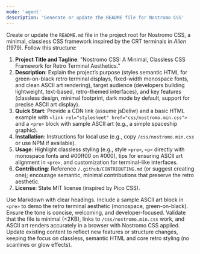 ```yaml
---
mode: 'agent'
description: 'Generate or update the README file for Nostromo CSS'
---
```

Create or update the `README.md` file in the project root for Nostromo CSS, a minimal, classless CSS framework inspired by the CRT terminals in *Alien* (1979). Follow this structure:

1. **Project Title and Tagline**: "Nostromo CSS: A Minimal, Classless CSS Framework for Retro Terminal Aesthetics."
2. **Description**: Explain the project’s purpose (styles semantic HTML for green-on-black retro terminal displays, fixed-width monospace fonts, and clean ASCII art rendering), target audience (developers building lightweight, text-based, retro-themed interfaces), and key features (classless design, minimal footprint, dark mode by default, support for precise ASCII art display).
3. **Quick Start**: Provide a CDN link (assume jsDelivr) and a basic HTML example with `<link rel="stylesheet" href="css/nostromo.min.css">` and a `<pre>` block with sample ASCII art (e.g., a simple spaceship graphic).
4. **Installation**: Instructions for local use (e.g., copy `/css/nostromo.min.css` or use NPM if available).
5. **Usage**: Highlight classless styling (e.g., style `<pre>`, `<p>` directly with monospace fonts and #00ff00 on #000), tips for ensuring ASCII art alignment in `<pre>`, and customization for terminal-like interfaces.
6. **Contributing**: Reference `/.github/CONTRIBUTING.md` (or suggest creating one); encourage semantic, minimal contributions that preserve the retro aesthetic.
7. **License**: State MIT license (inspired by Pico CSS).

Use Markdown with clear headings. Include a sample ASCII art block in `<pre>` to demo the retro terminal aesthetic (monospace, green-on-black). Ensure the tone is concise, welcoming, and developer-focused. Validate that the file is minimal (<2KB), links to `/css/nostromo.min.css` work, and ASCII art renders accurately in a browser with Nostromo CSS applied. Update existing content to reflect new features or structure changes, keeping the focus on classless, semantic HTML and core retro styling (no scanlines or glow effects).